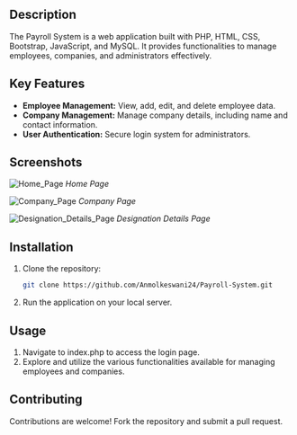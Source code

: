 ## Description
The Payroll System is a web application built with PHP, HTML, CSS, Bootstrap, JavaScript, and MySQL. It provides functionalities to manage employees, companies, and administrators effectively.

## Key Features
- **Employee Management:** View, add, edit, and delete employee data.
- **Company Management:** Manage company details, including name and contact information.
- **User Authentication:** Secure login system for administrators.

## Screenshots

![Home_Page](https://github.com/user-attachments/assets/3f47c38d-1cec-4429-8c61-2356125ceaf0)
*Home Page*

![Company_Page](https://github.com/user-attachments/assets/f6366337-8438-4fce-9223-d772a0c63d74)
*Company Page*

![Designation_Details_Page](https://github.com/user-attachments/assets/0781efd7-306b-43bc-9e8a-6fc984da9029)
*Designation Details Page*

## Installation
1. Clone the repository:
   ```bash
   git clone https://github.com/Anmolkeswani24/Payroll-System.git

2. Run the application on your local server.

## Usage
1. Navigate to index.php to access the login page.
2. Explore and utilize the various functionalities available for managing employees and companies.

## Contributing
Contributions are welcome! Fork the repository and submit a pull request.
